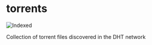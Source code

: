 torrents 
========
![Indexed](https://img.shields.io/badge/indexed-213056-blue)

Collection of torrent files discovered in the DHT network
